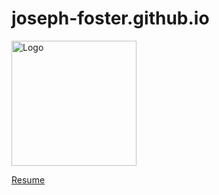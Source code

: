 # joseph-foster.github.io





<img src="images/logo.png" alt="Logo" width="200">


[Resume](https://docs.google.com/document/d/1sYtmNvgN_B2SGRrpzfMlBVHVRUQ6Y7Is/edit?usp=sharing&ouid=104877971391222275952&rtpof=true&sd=true)
